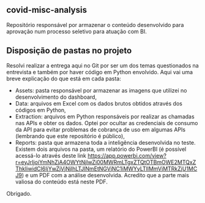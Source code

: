## covid-misc-analysis
Repositório responsável por armazenar o conteúdo desenvolvido para aprovação num processo seletivo para atuação com BI.

## Disposição de pastas no projeto
Resolvi realizar a entrega aqui no Git por ser um dos temas questionados na entrevista e também por haver código em Python envolvido. Aqui vai uma breve explicação do que está em cada pasta:

- Assets: pasta responsável por armazenar as imagens que utilizei no desenvolvimento do dashboard,
- Data: arquivos em Excel com os dados brutos obtidos através dos códigos em Python,
- Extraction: arquivos em Python responsáveis por realizar as chamadas nas APIs e obter os dados. Optei por ocultar as credenciais de consumo da API para evitar problemas de cobrança de uso em algumas APIs (lembrando que este repositório é público),
- Reports: pasta que armazena toda a inteligência desenvolvida no teste. Existem dois arquivos na pasta, um relatório do PowerBI (é possível acessá-lo através deste link https://app.powerbi.com/view?r=eyJrIjoiYmNhZjA4OWYtNjIwZi00MWRmLTgxZTQtOTBmOWE2MTQxZThkIiwidCI6IjYwZjVjNjlhLTJlNmEtNGVjNC1iMWYyLTllMmVjMTRkZjU1MCJ9) e um PDF com a análise desenvolvida. Acredito que a parte mais valiosa do conteúdo está neste PDF.

Obrigado.
